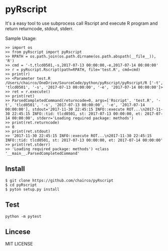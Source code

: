 # pyRscript

It's a easy tool to use subprocess call Rscript and execute R program and return returncode, stdout, stderr.

Sample Usage:
```
>> import os
>> from pyRscript import pyRscript
>> RPATH = os.path.join(os.path.dirname(os.path.abspath(__file__)), 'R')
>> cmd = '-t,tlcd0501,-s,2017-07-13 00:00:00,-e,2017-07-14 00:00:00'
>> r = pyRscript.Rscript(path=RPATH, file='test.R', cmd=cmd)
>> print(r)
>> <Parameter test.R /Users/chairco/OneDrive/SourceCode/python/pyRscript/pyRscript/R ['-t', 'tlcd0501', '-s', '2017-07-13 00:00:00', '-e', '2017-07-14 00:00:00']>
>> ret = r.execute()
>> print(ret)
>> ParsedCompletedCommand(returncode=0, args=['Rscript', 'test.R', '-t', 'tlcd0501', '-s', '2017-07-13 00:00:00', '-e', '2017-07-14 00:00:00'], stdout='2017-11-30 22:45:15 INFO::execute ROT...\n2017-11-30 22:45:15 INFO::tid: tlcd0501, st: 2017-07-13 00:00:00, et: 2017-07-14 00:00:00', stderr='Loading required package: methods')
>> print(ret.returncode)
>> 0
>> print(ret.stdout)
>> '2017-11-30 22:45:15 INFO::execute ROT...\n2017-11-30 22:45:15 INFO::tid: tlcd0501, st: 2017-07-13 00:00:00, et: 2017-07-14 00:00:00'
>> print(ret.stderr)
>> 'Loading required package: methods') <class '__main__.ParsedCompletedCommand'
```


## Install

```
$ git clone https://github.com/chairco/pyRscript
$ cd pyRscript
$ pyton setup.py install
```


## Test

```
python -m pytest
```


## Lincese

MIT LICENSE

